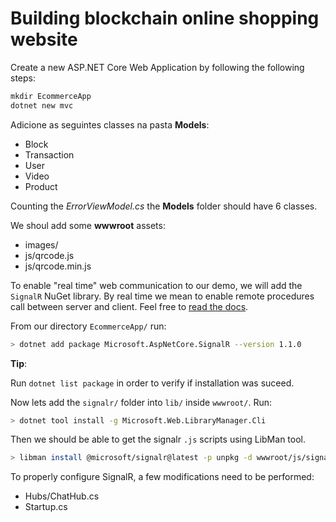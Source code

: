 # Building blockchain online shopping website

Create a new ASP.NET Core Web Application by following the following steps:

```txt
mkdir EcommerceApp
dotnet new mvc
```

Adicione as seguintes classes na pasta __Models__:

- Block
- Transaction
- User
- Video
- Product

Counting the *ErrorViewModel.cs* the __Models__ folder should have 6 classes.

We shoul add some __wwwroot__ assets:

- images/
- js/qrcode.js
- js/qrcode.min.js

To enable "real time" web communication to our demo, we will add the `SignalR` NuGet library. By real time we mean to enable remote procedures call between server and client. Feel free to [read the docs](https://docs.microsoft.com/pt-br/aspnet/core/signalr/introduction?view=aspnetcore-3.1).

From our directory `EcommerceApp/` run:

```bash
> dotnet add package Microsoft.AspNetCore.SignalR --version 1.1.0
```

__Tip__:

Run `dotnet list package` in order to verify if installation was suceed.

Now lets add the `signalr/` folder into `lib/` inside `wwwroot/`. Run:

```bash
> dotnet tool install -g Microsoft.Web.LibraryManager.Cli
```

Then we should be able to get the signalr `.js` scripts using LibMan tool.

```bash
> libman install @microsoft/signalr@latest -p unpkg -d wwwroot/js/signalr --files dist/browser/signalr.js --files dist/browser/signalr.min.js
```

To properly configure SignalR, a few modifications need to be performed:

- Hubs/ChatHub.cs
- Startup.cs
